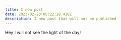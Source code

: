 ```yaml
---
title: I new post
date: 2023-02-23T00:22:28.418Z
description: I new post that will not be published
---
```

H﻿ey I will not see the light of the day!